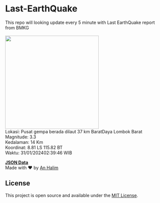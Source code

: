 # Last-EarthQuake
This repo will looking update every 5 minute with Last EarthQuake report from BMKG
<br>
<br>
<img src="https://static.bmkg.go.id/20240131023946.mmi.jpg" width="300"/>
<br>
Lokasi: Pusat gempa berada dilaut 37 km BaratDaya Lombok Barat <br>
Magnitude: 3.3 <br>
Kedalaman: 14 Km <br>
Koordinat: 8.81 LS 115.82 BT <br>
Waktu: 31/01/202402:39:46 WIB <br>

<a href="./data/data.json">**JSON Data**</a>
<br>
Made with ❤️ by <a href="https://github.com/an-halim">An Halim</a>
## License

This project is open source and available under the [MIT License](LICENSE).
